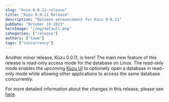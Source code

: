 ```yaml
---
slug: "kuzu-0.0.11-release"
title: "Kùzu 0.0.11 Release"
description: "Release announcement for Kùzu 0.0.11"
pubDate: "October 19 2023"
heroImage: "/img/default.png"
categories: ["release"]
authors: ["team"]
tags: ["concurrency"]
---
```


Another minor release, Kùzu 0.0.11, is here! The main new feature of this release is read-only access mode for the database on Linux. The read-only mode enables the upcoming [Kùzu UI](https://github.com/kuzudb/kuzu-ui) to optionally open a database in read-only mode while allowing other applications to access the same database concurrently.

For more detailed information about the changes in this release, please see [here](https://github.com/kuzudb/kuzu/releases/tag/v0.0.11).
